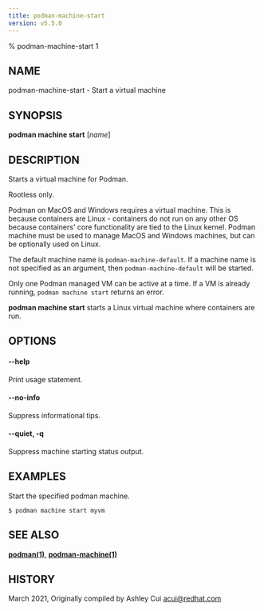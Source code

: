 ```yaml
---
title: podman-machine-start
version: v5.5.0
---
```


% podman-machine-start 1

## NAME
podman\-machine\-start - Start a virtual machine

## SYNOPSIS
**podman machine start** [*name*]

## DESCRIPTION

Starts a virtual machine for Podman.

Rootless only.

Podman on MacOS and Windows requires a virtual machine. This is because containers are Linux -
containers do not run on any other OS because containers' core functionality are
tied to the Linux kernel. Podman machine must be used to manage MacOS and Windows machines,
but can be optionally used on Linux.

The default machine name is `podman-machine-default`. If a machine name is not specified as an argument,
then `podman-machine-default` will be started.

Only one Podman managed VM can be active at a time. If a VM is already running,
`podman machine start` returns an error.

**podman machine start** starts a Linux virtual machine where containers are run.

## OPTIONS

#### **--help**

Print usage statement.

#### **--no-info**

Suppress informational tips.

#### **--quiet**, **-q**

Suppress machine starting status output.

## EXAMPLES

Start the specified podman machine.
```
$ podman machine start myvm
```

## SEE ALSO
**[podman(1)](podman.1.md)**, **[podman-machine(1)](podman-machine.1.md)**

## HISTORY
March 2021, Originally compiled by Ashley Cui <acui@redhat.com>
